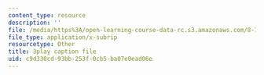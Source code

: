 ```yaml
---
content_type: resource
description: ''
file: /media/https%3A/open-learning-course-data-rc.s3.amazonaws.com/8-701-introduction-to-nuclear-and-particle-physics-fall-2020/c9d330cd93bb253f0cb5ba07e0ead06e_2KQrWenxujU.srt
file_type: application/x-subrip
resourcetype: Other
title: 3play caption file
uid: c9d330cd-93bb-253f-0cb5-ba07e0ead06e
---
```

